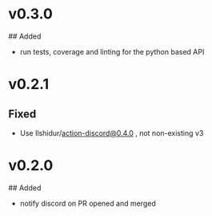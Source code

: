 # v0.3.0

## Added
- run tests, coverage and linting for the python based API

# v0.2.1

## Fixed
- Use Ilshidur/action-discord@0.4.0 , not non-existing v3

# v0.2.0

## Added
- notify discord on PR opened and merged